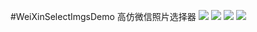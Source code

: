 #WeiXinSelectImgsDemo
高仿微信照片选择器
![](https://raw.githubusercontent.com/Hankkin/WeiXinSelectImgsDemo/master/screenshots/Screenshot_com.hankkin.WeiXinSelectImgsDemo_2015-(1).png)
![](https://raw.githubusercontent.com/Hankkin/WeiXinSelectImgsDemo/master/screenshots/Screenshot_com.hankkin.WeiXinSelectImgsDemo_2015-(2).png)
![](https://raw.githubusercontent.com/Hankkin/WeiXinSelectImgsDemo/master/screenshots/Screenshot_com.hankkin.WeiXinSelectImgsDemo_2015-(0).png)
![](https://raw.githubusercontent.com/Hankkin/WeiXinSelectImgsDemo/master/screenshots/Screenshot_com.hankkin.WeiXinSelectImgsDemo_2015-.png)
